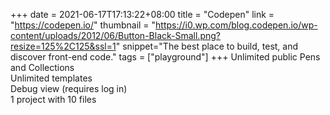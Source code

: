 +++
date = 2021-06-17T17:13:22+08:00
title = "Codepen"
link = "https://codepen.io/"
thumbnail = "https://i0.wp.com/blog.codepen.io/wp-content/uploads/2012/06/Button-Black-Small.png?resize=125%2C125&ssl=1"
snippet="The best place to build, test, and discover front-end code."
tags = ["playground"]
+++
Unlimited public Pens and Collections  
Unlimited templates  
Debug view (requires log in)  
1 project with 10 files